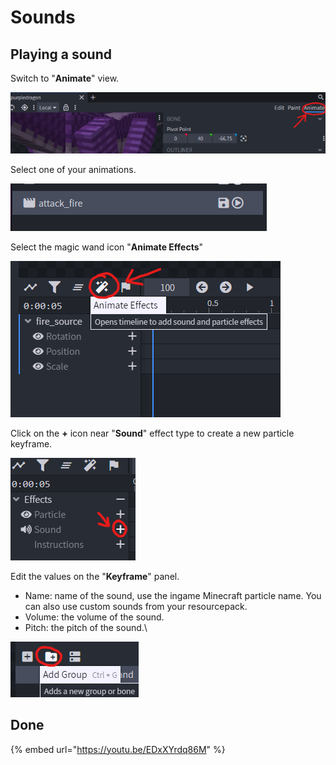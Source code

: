 # Sounds

## Playing a sound

Switch to "**Animate**" view.

![](<../../../../.gitbook/assets/image (50) (1) (1).png>)

Select one of your animations.

![](<../../../../.gitbook/assets/image (92) (1).png>)

Select the magic wand icon "**Animate Effects**"

![](<../../../../.gitbook/assets/image (44) (1).png>)

Click on the **+** icon near "**Sound**" effect type to create a new particle keyframe.

![](<../../../../.gitbook/assets/image (76) (1) (1).png>)

Edit the values on the "**Keyframe**" panel.

* Name: name of the sound, use the ingame Minecraft particle name. You can also use custom sounds from your resourcepack.
* Volume: the volume of the sound.
* Pitch: the pitch of the sound.\


![](<../../../../.gitbook/assets/image (87).png>)

## Done

{% embed url="https://youtu.be/EDxXYrdq86M" %}

